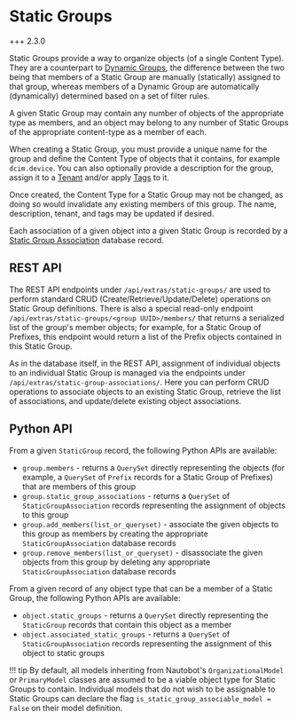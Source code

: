 # Static Groups

+++ 2.3.0

Static Groups provide a way to organize objects (of a single Content Type). They are a counterpart to [Dynamic Groups](dynamicgroup.md), the difference between the two being that members of a Static Group are manually (statically) assigned to that group, whereas members of a Dynamic Group are automatically (dynamically) determined based on a set of filter rules.

A given Static Group may contain any number of objects of the appropriate type as members, and an object may belong to any number of Static Groups of the appropriate content-type as a member of each.

When creating a Static Group, you must provide a unique name for the group and define the Content Type of objects that it contains, for example `dcim.device`. You can also optionally provide a description for the group, assign it to a [Tenant](../core-data-model/tenancy/tenant.md) and/or apply [Tags](tag.md) to it.

Once created, the Content Type for a Static Group may not be changed, as doing so would invalidate any existing members of this group. The name, description, tenant, and tags may be updated if desired.

Each association of a given object into a given Static Group is recorded by a [Static Group Association](staticgroupassociation.md) database record.

## REST API

The REST API endpoints under `/api/extras/static-groups/` are used to perform standard CRUD (Create/Retrieve/Update/Delete) operations on Static Group definitions. There is also a special read-only endpoint `/api/extras/static-groups/<group UUID>/members/` that returns a serialized list of the group's member objects; for example, for a Static Group of Prefixes, this endpoint would return a list of the Prefix objects contained in this Static Group.

As in the database itself, in the REST API, assignment of individual objects to an individual Static Group is managed via the endpoints under `/api/extras/static-group-associations/`. Here you can perform CRUD operations to associate objects to an existing Static Group, retrieve the list of associations, and update/delete existing object associations.

## Python API

From a given `StaticGroup` record, the following Python APIs are available:

* `group.members` - returns a `QuerySet` directly representing the objects (for example, a `QuerySet` of `Prefix` records for a Static Group of Prefixes) that are members of this group
* `group.static_group_associations` - returns a `QuerySet` of `StaticGroupAssociation` records representing the assignment of objects to this group
* `group.add_members(list_or_queryset)` - associate the given objects to this group as members by creating the appropriate `StaticGroupAssociation` database records
* `group.remove_members(list_or_queryset)` - disassociate the given objects from this group by deleting any appropriate `StaticGroupAssociation` database records

From a given record of any object type that can be a member of a Static Group, the following Python APIs are available:

* `object.static_groups` - returns a `QuerySet` directly representing the `StaticGroup` records that contain this object as a member
* `object.associated_static_groups` - returns a `QuerySet` of `StaticGroupAssociation` records representing the assignment of this object to static groups

!!! tip
    By default, all models inheriting from Nautobot's `OrganizationalModel` or `PrimaryModel` classes are assumed to be a viable object type for Static Groups to contain. Individual models that do not wish to be assignable to Static Groups can declare the flag `is_static_group_associable_model = False` on their model definition.
